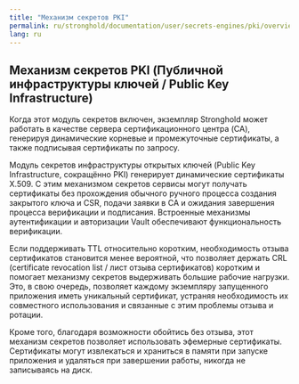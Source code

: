 ```yaml
---
title: "Механизм секретов PKI"
permalink: ru/stronghold/documentation/user/secrets-engines/pki/overview.html
lang: ru
---
```


## Механизм секретов PKI (Публичной инфраструктуры ключей / Public Key Infrastructure)

Когда этот модуль секретов включен, экземпляр Stronghold может работать в качестве сервера сертификационного центра (CA), генерируя динамические корневые и промежуточные сертификаты, а также подписывая сертификаты по запросу.

Модуль секретов инфраструктуры открытых ключей (Public Key Infrastructure, сокращённо PKI) генерирует динамические сертификаты X.509. С этим механизмом секретов сервисы могут получать сертификаты без прохождения обычного ручного процесса создания закрытого ключа и CSR, подачи заявки в CA и ожидания завершения процесса верификации и подписания. Встроенные механизмы аутентификации и авторизации Vault обеспечивают функциональность верификации.

Если поддерживать TTL относительно коротким, необходимость отзыва сертификатов становится менее вероятной, что позволяет держать CRL (certificate revocation list / лист отзыва сертификатов) коротким и помогает механизму секретов выдерживать большие рабочие нагрузки. Это, в свою очередь, позволяет каждому экземпляру запущенного приложения иметь уникальный сертификат, устраняя необходимость их совместного использования и связанные с этим проблемы отзыва и ротации.

Кроме того, благодаря возможности обойтись без отзыва, этот механизм секретов позволяет использовать эфемерные сертификаты. Сертификаты могут извлекаться и храниться в памяти при запуске приложения и удаляться при завершении работы, никогда не записываясь на диск.
